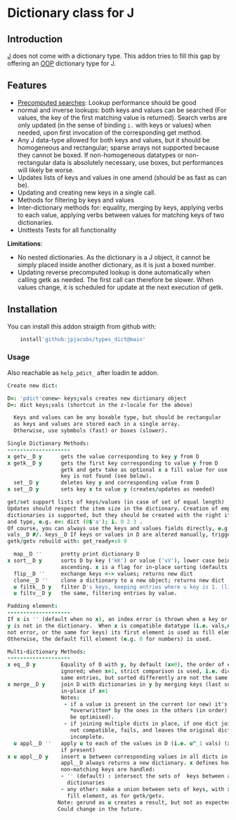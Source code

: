 #   Dictionary class for J
## Introduction
[J](https://jsoftware.com) does not come with a dictionary type.
This addon tries to fill this gap by offering an [OOP](https://code.jsoftware.com/wiki/Vocabulary/ObjectOrientedProgramming) dictionary type for J.

## Features
- [Precomputed searches](https://code.jsoftware.com/wiki/Vocabulary/SpecialCombinations#Searching_and_Matching_Items:_Precomputed_searches): Lookup performance should be good
- normal and inverse lookups: both keys and values can be searched (For values, the key of the first matching value is returned). Search verbs are only updated (in the sense of binding `i.` with keys or values) when needed, upon first invocation of the corresponding get method.
- Any J data-type allowed for both keys and values, but it should be homogeneous and rectangular; sparse arrays not supported because they cannot be boxed.
  If non-homogeneous datatypes or non-rectangular data is absolutely necessary, use boxes, but performances will likely be worse.
- Updates lists of keys and values in one amend (should be as fast as can be).
- Updating and creating new keys in a single call.
- Methods for filtering by keys and values
- Inter-dictionary methods for: equality, merging by keys, applying verbs to each value, applying verbs between values for matching keys of two dictionaries.
- Unittests Tests for all functionality

**Limitations**:
- No nested dictionaries. As the dictionary is a J object, it cannot be simply placed inside another dictionary, as it is just a boxed number.
- Updating reverse precomputed lookup is done automatically when calling getk as needed. The first call can therefore be slower. When values change, it is scheduled for update at the next execution of getk.

## Installation
You can install this addon straigth from github with:
```j
    install'github:jpjacobs/types_dict@main'
```

### Usage
Also reachable as `help_pdict_` after loadin te addon.
```j
Create new dict:

D=: 'pdict'conew~ keys;vals creates new dictionary object
D=: dict keys;vals (shortcut in the z-locale for the above)

  Keys and values can be any boxable type, but should be rectangular
  as keys and values are stored each in a single array.
  Otherwise, use sybmbols (fast) or boxes (slower).

Single Dictionary Methods:
--------------------
x getv__D y      gets the value corresponding to key y from D
x getk__D y      gets the first key corresponding to value y from D
                 getk and getv take as optional x a fill value for use when a
                 key is not found (see below).
  set__D y       deletes key y and corresponding value from D
x set__D y       sets key x to value y (creates/updates as needed)

get/set support lists of keys/values (in case of set of equal length)
Updates should respect the item size in the dictionary. Creation of empty
dictionaries is supported, but they should be created with the right item size
and type, e.g. e=: dict (0$'a'); i. 0 2 3 .
Of course, you can always use the keys and values fields directly, e.g.
vals__D #/. keys__D If keys or values in D are altered manually, trigger
getk/getv rebuild with: get_ready=:0 0

  map__D ''      pretty print dictionary D
x sort__D y      sorts D by key ('kK') or value ('vV'), lower case being
                 ascending. x is a flag for in-place sorting (defaults to 0)
  flip__D ''     exchange keys <-> values; returns new dict
  clone__D ''    clone a dictionary to a new object; returns new dict
  u filtk__D y   filter D's keys, keeping entries where u key is 1. (like for #). If y is '' or 0, returns a new dict, otherwise, operate in place.
  u filtv__D y   the same, filtering entries by value.

Padding element:
--------------------
If x is '' (default when no x), an index error is thrown when a key or value in
y is not in the dictionary.  When x is compatible datatype (i.e. vals,#{.x does
not error, or the same for keys) its first element is used as fill element.
Otherwise, the default fill element (e.g. 0 for numbers) is used. 

Multi-dictionary Methods:
--------------------
x eq__D y        Equality of D with y, by default (x=0), the order of entries is
                 ignored; when x=1, strict comparison is used, i.e. dicts with
                 same entries, but sorted differently are not the same.
x merge__D y     join D with dictionaries in y by merging keys (last survives),
                 in-place if x=1
                 Notes:
                  - if a value is present in the current (or new) it's
                    *overwritten* by the ones in the others (in order) (could
                    be optimised).
                  - if joining multiple dicts in place, if one dict joined is
                    not compatible, fails, and leaves the original dict
                    incomplete.
  u appl__D ''   apply u to each of the values in D (i.e. u"_1 vals) (x ignored
                 if present)
x u appl__D y    insert u between corresponding values in all dicts in D,y
                 appl__D always returns a new dictionary. x defines how
                 non-matching keys are handled:
                 - '' (default) : intersect the sets of  keys between all
                   dictionaries
                 - any other: make a union between sets of keys, with x used as
                   fill element, as for getk/getv.
                Note: gerund as u creates a result, but not as expected for /
                Could change in the future.
```
